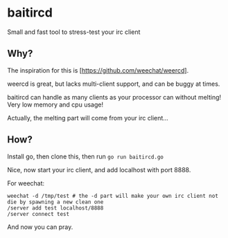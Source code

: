 # baitircd

Small and fast tool to stress-test your irc client

## Why?

The inspiration for this is [https://github.com/weechat/weercd].

weercd is great, but lacks multi-client support, and can be buggy at times.

baitircd can handle as many clients as your processor can without melting! Very low memory and cpu usage!

Actually, the melting part will come from your irc client...

## How?

Install go, then clone this, then run `go run baitircd.go`

Nice, now start your irc client, and add localhost with port 8888.

For weechat:

```
weechat -d /tmp/test # the -d part will make your own irc client not die by spawning a new clean one
/server add test localhost/8888
/server connect test
```

And now you can pray.

